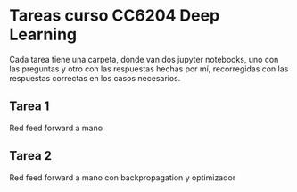 # Tareas curso CC6204 Deep Learning
Cada tarea tiene una carpeta, donde van dos jupyter notebooks, uno con las preguntas y otro con las respuestas hechas por mí, recorregidas con las respuestas correctas en los casos necesarios.

## Tarea 1
Red feed forward a mano

## Tarea 2
Red feed forward a mano con backpropagation y optimizador
